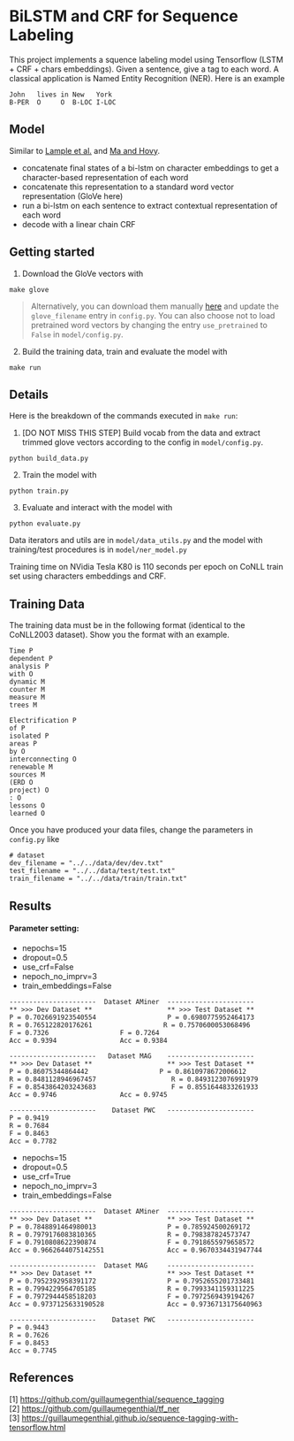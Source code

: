 # BiLSTM and CRF for Sequence Labeling
This project implements a squence labeling model using Tensorflow (LSTM + CRF + chars embeddings). Given a sentence, give a tag to each word. A classical application is Named Entity Recognition (NER). Here is an example

```
John   lives in New   York
B-PER  O     O  B-LOC I-LOC
```


## Model

Similar to [Lample et al.](https://arxiv.org/abs/1603.01360) and [Ma and Hovy](https://arxiv.org/pdf/1603.01354.pdf).

- concatenate final states of a bi-lstm on character embeddings to get a character-based representation of each word
- concatenate this representation to a standard word vector representation (GloVe here)
- run a bi-lstm on each sentence to extract contextual representation of each word
- decode with a linear chain CRF



## Getting started


1. Download the GloVe vectors with

```
make glove
```
> Alternatively, you can download them manually [here](https://nlp.stanford.edu/projects/glove/) and update the `glove_filename` entry in `config.py`. You can also choose not to load pretrained word vectors by changing the entry `use_pretrained` to `False` in `model/config.py`.

2. Build the training data, train and evaluate the model with
```
make run
```


## Details


Here is the breakdown of the commands executed in `make run`:

1. [DO NOT MISS THIS STEP] Build vocab from the data and extract trimmed glove vectors according to the config in `model/config.py`.

```
python build_data.py
```

2. Train the model with

```
python train.py
```


3. Evaluate and interact with the model with
```
python evaluate.py
```


Data iterators and utils are in `model/data_utils.py` and the model with training/test procedures is in `model/ner_model.py`

Training time on NVidia Tesla K80 is 110 seconds per epoch on CoNLL train set using characters embeddings and CRF.



## Training Data


The training data must be in the following format (identical to the CoNLL2003 dataset). Show you the format with an example.

```
Time P
dependent P
analysis P
with O
dynamic M
counter M
measure M
trees M

Electrification P
of P
isolated P
areas P
by O
interconnecting O
renewable M
sources M
(ERD O
project) O
: O
lessons O
learned O
```


Once you have produced your data files, change the parameters in `config.py` like

```
# dataset
dev_filename = "../../data/dev/dev.txt"
test_filename = "../../data/test/test.txt"
train_filename = "../../data/train/train.txt"
```

## Results
#### Parameter setting:
* nepochs=15
* dropout=0.5
* use_crf=False
* nepoch_no_imprv=3
* train_embeddings=False

```
----------------------  Dataset AMiner  ----------------------
** >>> Dev Dataset **                   ** >>> Test Dataset **
P = 0.7026691923540554                  P = 0.6980775952464173
R = 0.765122820176261                  R = 0.7570600053068496
F = 0.7326                  F = 0.7264
Acc = 0.9394                Acc = 0.9384

----------------------   Dataset MAG    ----------------------
** >>> Dev Dataset **                   ** >>> Test Dataset **
P = 0.86075344864442                  P = 0.8610978672006612
R = 0.8481128946967457                   R = 0.8493123076991979
F = 0.8543864203243683                   F = 0.8551644833261933
Acc = 0.9746                Acc = 0.9745

----------------------    Dataset PWC   ----------------------
P = 0.9419
R = 0.7684
F = 0.8463
Acc = 0.7782
```

* nepochs=15
* dropout=0.5
* use_crf=True
* nepoch_no_imprv=3
* train_embeddings=False
```
----------------------  Dataset AMiner  ----------------------
** >>> Dev Dataset **                   ** >>> Test Dataset **
P = 0.7848891464980013                  P = 0.785924500269172
R = 0.7979176083810365                  R = 0.798387824573747
F = 0.7910808622390874                  F = 0.7918655979658572
Acc = 0.9662644075142551                Acc = 0.9670334431947744

----------------------  Dataset MAG     ----------------------
** >>> Dev Dataset **                   ** >>> Test Dataset **
P = 0.7952392958391172                  P = 0.7952655201733481
R = 0.7994229564705185                  R = 0.7993341159311225
F = 0.7972944458518203                  F = 0.7972569439194267
Acc = 0.9737125633190528                Acc = 0.9736713175640963

----------------------    Dataset PWC   ----------------------
P = 0.9443
R = 0.7626
F = 0.8453
Acc = 0.7745
```

## References
[1] https://github.com/guillaumegenthial/sequence_tagging  
[2] https://github.com/guillaumegenthial/tf_ner  
[3] https://guillaumegenthial.github.io/sequence-tagging-with-tensorflow.html  